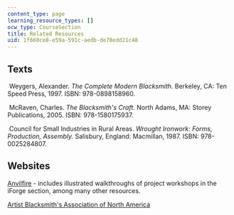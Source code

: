 ```yaml
---
content_type: page
learning_resource_types: []
ocw_type: CourseSection
title: Related Resources
uid: 1f660ce8-e59a-591c-aedb-de78edd21c48
---
```


Texts
-----

 Weygers, Alexander. _The Complete Modern Blacksmith_. Berkeley, CA: Ten Speed Press, 1997. ISBN: 978-0898158960.

 McRaven, Charles. _The Blacksmith's Craft_. North Adams, MA: Storey Publications, 2005. ISBN: 978-1580175937.

 Council for Small Industries in Rural Areas. _Wrought Ironwork: Forms, Production, Assembly._ Salisbury, England: Macmillan, 1987. ISBN: 978-0025284807.

Websites
--------

[Anvilfire](http://anvilfire.com/) - includes illustrated walkthroughs of project workshops in the iForge section, among many other resources.

[Artist Blacksmith's Association of North America](http://www.abana.org/)